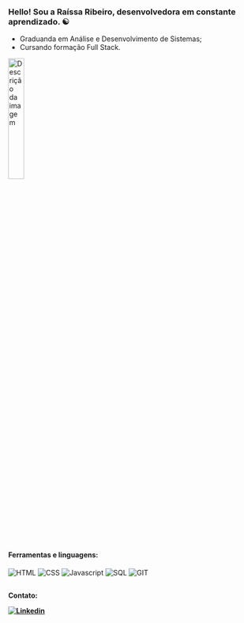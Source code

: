 
### Hello! Sou a Raíssa Ribeiro, desenvolvedora em constante aprendizado. ☯️

- Graduanda em Análise e Desenvolvimento de Sistemas;
- Cursando formação Full Stack.


<div>
  <img src="https://i.pinimg.com/564x/a6/ea/c9/a6eac91fd42031f642ec4c8d6a7f5848.jpg" alt="Descrição da imagem" style="width: 25%; height: 25%; margin-right: 40px;">
</div>

#### Ferramentas e linguagens:

<div>
<img alt="HTML" src="https://img.shields.io/badge/HTML5-E34F26?style=for-the-badge&logo=html5&logoColor=white">
<img alt="CSS" src="https://img.shields.io/badge/CSS3-1572B6?style=for-the-badge&logo=css3&logoColor=white">
<img alt="Javascript" src="https://img.shields.io/badge/JavaScript-F7DF1E?style=for-the-badge&logo=javascript&logoColor=black">
<img alt="SQL" src="https://img.shields.io/badge/SQLite-07405E?style=for-the-badge&logo=sqlite&logoColor=white">
<img alt="GIT" src="https://img.shields.io/badge/GIT-E44C30?style=for-the-badge&logo=git&logoColor=white">
</div>


##
<b>Contato:

[![Linkedin](https://img.shields.io/badge/LinkedIn-0077B5?style=for-the-badge&logo=linkedin&logoColor=white)](https://www.linkedin.com/in/raybeiro/)



